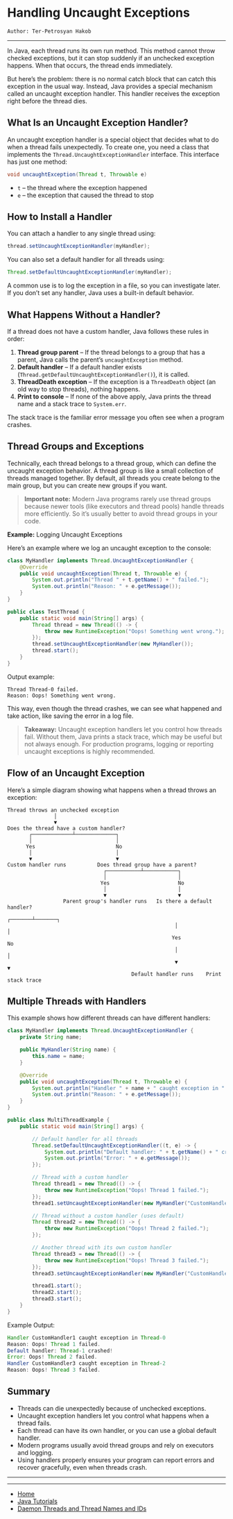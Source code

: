 # Handling Uncaught Exceptions

```
Author: Ter-Petrosyan Hakob
```

---

In Java, each thread runs its own run method. This method cannot throw checked exceptions, but it can stop suddenly if an unchecked exception happens. 
When that occurs, the thread ends immediately.

But here’s the problem: there is no normal catch block that can catch this exception in the usual way. Instead, Java provides a special mechanism called an uncaught exception handler. This handler receives the exception right before the thread dies.

## What Is an Uncaught Exception Handler?

An uncaught exception handler is a special object that decides what to do when a thread fails unexpectedly. 
To create one, you need a class that implements the `Thread.UncaughtExceptionHandler` interface. This interface has just one method:

```java
void uncaughtException(Thread t, Throwable e)
```

- `t` – the thread where the exception happened
- `e` – the exception that caused the thread to stop


## How to Install a Handler

You can attach a handler to any single thread using:

```java
thread.setUncaughtExceptionHandler(myHandler);
```

You can also set a default handler for all threads using:

```java
Thread.setDefaultUncaughtExceptionHandler(myHandler);
```

A common use is to log the exception in a file, so you can investigate later. If you don’t set any handler, Java uses a built-in default behavior.

## What Happens Without a Handler?

If a thread does not have a custom handler, Java follows these rules in order:

1. **Thread group parent** – If the thread belongs to a group that has a parent, Java calls the parent’s `uncaughtException` method.
2. **Default handler** – If a default handler exists (`Thread.getDefaultUncaughtExceptionHandler()`), it is called.
3. **ThreadDeath exception** – If the exception is a `ThreadDeath` object (an old way to stop threads), nothing happens.
4. **Print to console** – If none of the above apply, Java prints the thread name and a stack trace to `System.err`.

The stack trace is the familiar error message you often see when a program crashes.

## Thread Groups and Exceptions

Technically, each thread belongs to a thread group, which can define the uncaught exception behavior. A thread group is like a small collection of threads managed together. By default, all threads you create belong to the main group, but you can create new groups if you want.

> **Important note:** Modern Java programs rarely use thread groups because newer tools 
> (like executors and thread pools) handle threads more efficiently. So it’s usually better to avoid thread groups in your code.

**Example:** Logging Uncaught Exceptions

Here’s an example where we log an uncaught exception to the console:

```java
class MyHandler implements Thread.UncaughtExceptionHandler {
    @Override
    public void uncaughtException(Thread t, Throwable e) {
        System.out.println("Thread " + t.getName() + " failed.");
        System.out.println("Reason: " + e.getMessage());
    }
}

public class TestThread {
    public static void main(String[] args) {
        Thread thread = new Thread(() -> {
            throw new RuntimeException("Oops! Something went wrong.");
        });
        thread.setUncaughtExceptionHandler(new MyHandler());
        thread.start();
    }
}
```

Output example:

```
Thread Thread-0 failed.
Reason: Oops! Something went wrong.
```

This way, even though the thread crashes, we can see what happened and take action, like saving the error in a log file.

> **Takeaway:** Uncaught exception handlers let you control how threads fail. Without them, Java prints 
> a stack trace, which may be useful but not always enough. For production programs, logging or reporting uncaught exceptions is highly recommended.


## Flow of an Uncaught Exception

Here’s a simple diagram showing what happens when a thread throws an exception:

```
Thread throws an unchecked exception
               │
               ▼
Does the thread have a custom handler?
       ┌─────────────┴─────────────┐
       │                           │
      Yes                          No
       │                           │
       ▼                           ▼
Custom handler runs          Does thread group have a parent?
                               ┌───────────┴───────────┐
                               │                       │
                              Yes                      No
                               │                       │
                               ▼                       ▼
                  Parent group's handler runs   Is there a default handler?
                                                      ┌───────┴───────┐
                                                      │               │
                                                     Yes              No
                                                      │               │
                                                      ▼               ▼
                                        Default handler runs    Print stack trace

```

## Multiple Threads with Handlers

This example shows how different threads can have different handlers:

```java
class MyHandler implements Thread.UncaughtExceptionHandler {
    private String name;

    public MyHandler(String name) {
        this.name = name;
    }

    @Override
    public void uncaughtException(Thread t, Throwable e) {
        System.out.println("Handler " + name + " caught exception in " + t.getName());
        System.out.println("Reason: " + e.getMessage());
    }
}

public class MultiThreadExample {
    public static void main(String[] args) {

        // Default handler for all threads
        Thread.setDefaultUncaughtExceptionHandler((t, e) -> {
            System.out.println("Default handler: " + t.getName() + " crashed!");
            System.out.println("Error: " + e.getMessage());
        });

        // Thread with a custom handler
        Thread thread1 = new Thread(() -> {
            throw new RuntimeException("Oops! Thread 1 failed.");
        });
        thread1.setUncaughtExceptionHandler(new MyHandler("CustomHandler1"));

        // Thread without a custom handler (uses default)
        Thread thread2 = new Thread(() -> {
            throw new RuntimeException("Oops! Thread 2 failed.");
        });

        // Another thread with its own custom handler
        Thread thread3 = new Thread(() -> {
            throw new RuntimeException("Oops! Thread 3 failed.");
        });
        thread3.setUncaughtExceptionHandler(new MyHandler("CustomHandler3"));

        thread1.start();
        thread2.start();
        thread3.start();
    }
}
```

Example Output:

```java
Handler CustomHandler1 caught exception in Thread-0
Reason: Oops! Thread 1 failed.
Default handler: Thread-1 crashed!
Error: Oops! Thread 2 failed.
Handler CustomHandler3 caught exception in Thread-2
Reason: Oops! Thread 3 failed.
```

## Summary
- Threads can die unexpectedly because of unchecked exceptions.
- Uncaught exception handlers let you control what happens when a thread fails.
- Each thread can have its own handler, or you can use a global default handler.
- Modern programs usually avoid thread groups and rely on executors and logging.
- Using handlers properly ensures your program can report errors and recover gracefully, even when threads crash.

---



---

- [Home](./../../README.md)
- [Java Tutorials](./../tutorials.md)
- [Daemon Threads and Thread Names and IDs](./6_Daemon_Threads_and_Thread_Names_and_IDs.md)